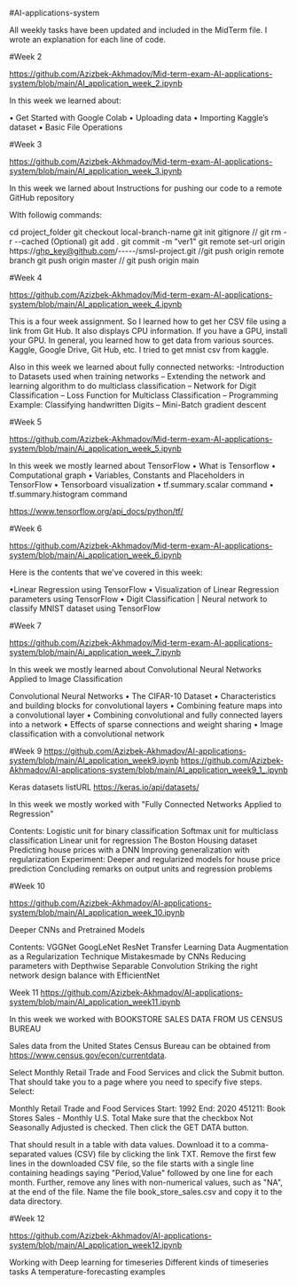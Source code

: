 #AI-applications-system

All weekly tasks have been updated and included in the MidTerm file. I wrote an explanation for each line of code.



#Week 2

https://github.com/Azizbek-Akhmadov/Mid-term-exam-AI-applications-system/blob/main/AI_application_week_2.ipynb

In this week we learned about:

• Get Started with Google Colab
• Uploading data
• Importing Kaggle’s dataset
• Basic File Operations 

#Week 3

https://github.com/Azizbek-Akhmadov/Mid-term-exam-AI-applications-system/blob/main/AI_application_week_3.ipynb

In this week we larned about Instructions for pushing our code to a remote GitHub repository

WIth followig commands:

cd project_folder
git checkout local-branch-name
git init
gitignore // git rm -r --cached (Optional)
git add .
git commit -m "ver1"
git remote set-url origin https://ghp_key@github.com/-----/smsl-project.git
//git push origin remote branch
git push origin master
// git push origin main

#Week 4

https://github.com/Azizbek-Akhmadov/Mid-term-exam-AI-applications-system/blob/main/AI_application_week_4.ipynb

This is a four week assignment. So I learned how to get her CSV file using a link from Git Hub. It also displays
CPU information. If you have a GPU, install your GPU. In general, you learned how to get data from various
sources. Kaggle, Google Drive, Git Hub, etc. I tried to get mnist csv from kaggle. 

Also in this week we learned about fully connected networks:
-Introduction to Datasets used when training networks
– Extending the network and learning algorithm to do
multiclass classification
– Network for Digit Classification
– Loss Function for Multiclass Classification
– Programming Example: Classifying handwritten Digits
– Mini-Batch gradient descent

#Week 5

https://github.com/Azizbek-Akhmadov/Mid-term-exam-AI-applications-system/blob/main/Ai_application_week_5.ipynb

In this week we mostly learned about TensorFlow
• What is Tensorflow
• Computational graph
• Variables, Constants and Placeholders in TensorFlow
• Tensorboard visualization
• tf.summary.scalar command
• tf.summary.histogram command

https://www.tensorflow.org/api_docs/python/tf/

#Week 6 

https://github.com/Azizbek-Akhmadov/Mid-term-exam-AI-applications-system/blob/main/Ai_application_week_6.ipynb

Here is the contents that we've covered in this week:

•Linear Regression using TensorFlow
• Visualization of Linear Regression parameters using
TensorFlow
• Digit Classification | Neural network to classify MNIST
dataset using TensorFlow

#Week 7

https://github.com/Azizbek-Akhmadov/Mid-term-exam-AI-applications-system/blob/main/Ai_application_week_7.ipynb

In this week we mostly learned about Convolutional Neural Networks Applied to
Image Classification

Convolutional Neural Networks
• The CIFAR-10 Dataset
• Characteristics and building blocks for convolutional
layers
• Combining feature maps into a convolutional layer
• Combining convolutional and fully connected layers into a
network
• Effects of sparse connections and weight sharing
• Image classification with a convolutional network

#Week 9 
https://github.com/Azizbek-Akhmadov/AI-applications-system/blob/main/AI_application_week9.ipynb
https://github.com/Azizbek-Akhmadov/AI-applications-system/blob/main/AI_application_week9_1_.ipynb

Keras datasets listURL
https://keras.io/api/datasets/

In this week we mostly worked with "Fully Connected Networks Applied to
Regression"

Contents:
Logistic unit for binary classification
Softmax unit for multiclass classification
Linear unit for regression
The Boston Housing dataset
Predicting house prices with a DNN
Improving generalization with regularization
Experiment: Deeper and regularized models for house
price prediction
Concluding remarks on output units and regression
problems

#Week 10 

https://github.com/Azizbek-Akhmadov/AI-applications-system/blob/main/AI_application_week_10.ipynb

Deeper CNNs and Pretrained Models

Contents:
VGGNet
GoogLeNet
ResNet
Transfer Learning
Data Augmentation as a Regularization Technique
Mistakesmade by CNNs
Reducing parameters with Depthwise Separable
Convolution
Striking the right network design balance with
EfficientNet

Week 11
https://github.com/Azizbek-Akhmadov/AI-applications-system/blob/main/AI_application_week11.ipynb

In this week we worked with BOOKSTORE SALES DATA FROM US CENSUS BUREAU

Sales data from the United States Census Bureau can be obtained from https://www.census.gov/econ/currentdata.

Select Monthly Retail Trade and Food Services and click the Submit button. That should take you to a page where you need to specify five steps. Select:

Monthly Retail Trade and Food Services
Start: 1992 End: 2020
451211: Book Stores
Sales - Monthly
U.S. Total
Make sure that the checkbox Not Seasonally Adjusted is checked. Then click the GET DATA button.

 That should result in a table with data values. Download it to a comma-separated values (CSV) file by clicking the link TXT. Remove the first few lines in the downloaded CSV file, so the file starts with a single line containing headings saying "Period,Value" followed by one line for each month. Further, remove any lines with non-numerical values, such as "NA", at the end of the file. Name the file book_store_sales.csv and copy it to the data directory.
 
 
#Week 12 

https://github.com/Azizbek-Akhmadov/AI-applications-system/blob/main/AI_application_week12.ipynb

Working with Deep learning for timeseries
Different kinds of timeseries tasks
A temperature-forecasting examples



